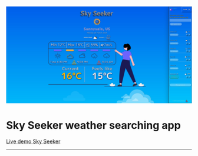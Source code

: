 ![Create your swift notes](./src/assets/images/git-hub-banner.jpg)

# Sky Seeker weather searching app

[Live demo Sky Seeker](https://cozy-melba-b117ea.netlify.app)
___
